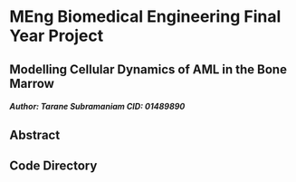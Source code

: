 # MEng Biomedical Engineering Final Year Project

## Modelling Cellular Dynamics of AML in the Bone Marrow
##### Author: Tarane Subramaniam  CID: 01489890

## Abstract

## Code Directory

